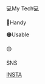 <p>💻My Tech💻</p>
<p>🔴Handy</p>
<p>🟠Usable</p>
<p>🟡</p>
<p>SNS</p>

[INSTA](https://www.instagram.com/k99hyerin/ "인스타그램으로 이동")
